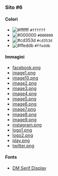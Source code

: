 ### Sito #6

#### Colori

* ![#ffffff](https://placehold.co/16x16/ffffff/ffffff.png) `#ffffff`
* ![#000000](https://placehold.co/16x16/000000/000000.png) `#000000`
* ![#cd353d](https://placehold.co/16x16/cd353d/cd353d.png) `#cd353d`
* ![#ffeddb](https://placehold.co/16x16/ffeddb/ffeddb.png) `#ffeddb`

#### Immagini

* [facebook.png](./facebook.png)
* [image1.png](./image1.png)
* [image10.png](./image10.png)
* [image2.png](./image2.png)
* [image3.png](./image3.png)
* [image4.png](./image4.png)
* [image5.png](./image5.png)
* [image6.png](./image6.png)
* [image7.png](./image7.png)
* [image8.png](./image8.png)
* [image9.png](./image9.png)
* [instagram.png](./instagram.png)
* [logo1.png](./logo1.png)
* [logo2.png](./logo2.png)
* [play.png](./play.png)
* [twitter.png](./twitter.png)

#### Fonts

* [DM Serif Display](https://fonts.google.com/specimen/DM+Serif+Display)